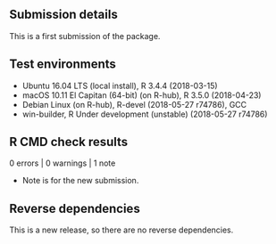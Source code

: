 ## Submission details

This is a first submission of the package.

## Test environments
* Ubuntu 16.04 LTS (local install), R 3.4.4 (2018-03-15)
* macOS 10.11 El Capitan (64-bit) (on R-hub), R 3.5.0 (2018-04-23)
* Debian Linux (on R-hub), R-devel (2018-05-27 r74786), GCC
* win-builder, R Under development (unstable) (2018-05-27 r74786)

## R CMD check results

0 errors | 0 warnings | 1 note

* Note is for the new submission.

## Reverse dependencies

This is a new release, so there are no reverse dependencies.
